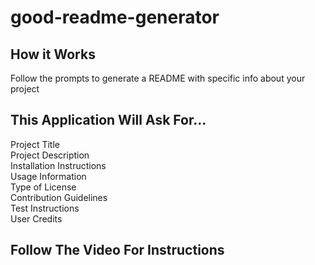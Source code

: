 # good-readme-generator
## How it Works
Follow the prompts to generate a README with specific info about your project
## This Application Will Ask For...
Project Title <br>
Project Description <br>
Installation Instructions <br>
Usage Information <br>
Type of License <br>
Contribution Guidelines <br>
Test Instructions <br>
User Credits
## Follow The Video For Instructions

